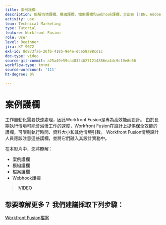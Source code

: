 ```yaml
---
title: 案例護欄
description: 瞭解情境護欄、模組護欄、檔案護欄和webhook護欄，全部在 [!DNL Adobe Workfront Fusion].
activity: use
team: Technical Marketing
type: Tutorial
feature: Workfront Fusion
role: User
level: Beginner
jira: KT-9072
exl-id: 8d873fa6-20fb-418b-9e4e-dce59a98cd1c
doc-type: video
source-git-commit: a25a49e59ca483246271214886ea4dc9c10e8d66
workflow-type: tm+mt
source-wordcount: '111'
ht-degree: 0%

---
```


# 案例護欄

工作自動化需要快速處理，因此Workfront Fusion是專為高效能而設計。 由於長期執行情境可能會減慢工作的速度，Workfront Fusion在設計上提供保全效能的護欄，可限制執行時間、資料大小和其他情境引數。 Workfront Fusion情境設計人員應該注意這些護欄，並將它們融入其設計實務中。

在本影片中，您將瞭解：

* 案例護欄
* 模組護欄
* 檔案護欄
* Webhook護欄

>[!VIDEO](https://video.tv.adobe.com/v/335314/?quality=12&learn=on)

## 想要瞭解更多？ 我們建議採取下列步驟：

[Workfront Fusion檔案](https://experienceleague.adobe.com/docs/workfront/using/adobe-workfront-fusion/workfront-fusion-2.html?lang=en)
